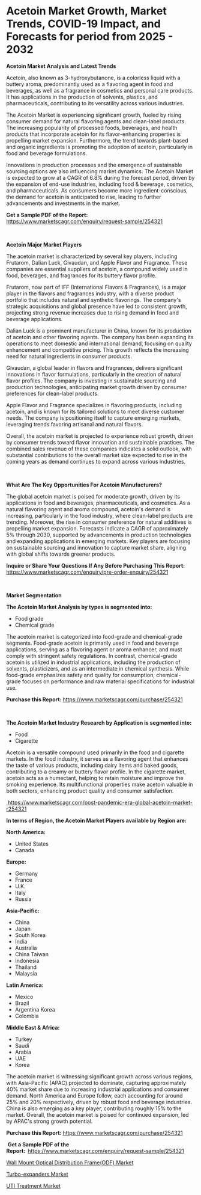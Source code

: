 <p><h1>Acetoin Market Growth, Market Trends, COVID-19 Impact, and Forecasts for period from 2025 - 2032</h1></p><p><strong>Acetoin Market Analysis and Latest Trends</strong></p>
<p><p>Acetoin, also known as 3-hydroxybutanone, is a colorless liquid with a buttery aroma, predominantly used as a flavoring agent in food and beverages, as well as a fragrance in cosmetics and personal care products. It has applications in the production of solvents, plastics, and pharmaceuticals, contributing to its versatility across various industries.</p><p>The Acetoin Market is experiencing significant growth, fueled by rising consumer demand for natural flavoring agents and clean-label products. The increasing popularity of processed foods, beverages, and health products that incorporate acetoin for its flavor-enhancing properties is propelling market expansion. Furthermore, the trend towards plant-based and organic ingredients is promoting the adoption of acetoin, particularly in food and beverage formulations.</p><p>Innovations in production processes and the emergence of sustainable sourcing options are also influencing market dynamics. The Acetoin Market is expected to grow at a CAGR of 6.8% during the forecast period, driven by the expansion of end-use industries, including food & beverage, cosmetics, and pharmaceuticals. As consumers become more ingredient-conscious, the demand for acetoin is anticipated to rise, leading to further advancements and investments in the market.</p></p>
<p><strong>Get a Sample PDF of the Report:&nbsp;</strong> <a href="https://www.marketscagr.com/enquiry/request-sample/254321?utm_campaign=2187&utm_medium=2&utm_source=Github&utm_content=ia&utm_term=30032025&utm_id=acetoin">https://www.marketscagr.com/enquiry/request-sample/254321</a></p>
<p>&nbsp;</p>
<p><strong>Acetoin Major Market Players</strong></p>
<p><p>The acetoin market is characterized by several key players, including Frutarom, Dalian Luck, Givaudan, and Apple Flavor and Fragrance. These companies are essential suppliers of acetoin, a compound widely used in food, beverages, and fragrances for its buttery flavor profile.</p><p>Frutarom, now part of IFF (International Flavors & Fragrances), is a major player in the flavors and fragrances industry, with a diverse product portfolio that includes natural and synthetic flavorings. The company's strategic acquisitions and global presence have led to consistent growth, projecting strong revenue increases due to rising demand in food and beverage applications.</p><p>Dalian Luck is a prominent manufacturer in China, known for its production of acetoin and other flavoring agents. The company has been expanding its operations to meet domestic and international demand, focusing on quality enhancement and competitive pricing. This growth reflects the increasing need for natural ingredients in consumer products.</p><p>Givaudan, a global leader in flavors and fragrances, delivers significant innovations in flavor formulations, particularly in the creation of natural flavor profiles. The company is investing in sustainable sourcing and production technologies, anticipating market growth driven by consumer preferences for clean-label products.</p><p>Apple Flavor and Fragrance specializes in flavoring products, including acetoin, and is known for its tailored solutions to meet diverse customer needs. The company is positioning itself to capture emerging markets, leveraging trends favoring artisanal and natural flavors.</p><p>Overall, the acetoin market is projected to experience robust growth, driven by consumer trends toward flavor innovation and sustainable practices. The combined sales revenue of these companies indicates a solid outlook, with substantial contributions to the overall market size expected to rise in the coming years as demand continues to expand across various industries.</p></p>
<p>&nbsp;</p>
<p><strong>What Are The Key Opportunities For Acetoin Manufacturers?</strong></p>
<p><p>The global acetoin market is poised for moderate growth, driven by its applications in food and beverages, pharmaceuticals, and cosmetics. As a natural flavoring agent and aroma compound, acetoin's demand is increasing, particularly in the food industry, where clean-label products are trending. Moreover, the rise in consumer preference for natural additives is propelling market expansion. Forecasts indicate a CAGR of approximately 5% through 2030, supported by advancements in production technologies and expanding applications in emerging markets. Key players are focusing on sustainable sourcing and innovation to capture market share, aligning with global shifts towards greener products.</p></p>
<p><strong>Inquire or Share Your Questions If Any Before Purchasing This Report:</strong> <a href="https://www.marketscagr.com/enquiry/pre-order-enquiry/254321?utm_campaign=2187&utm_medium=2&utm_source=Github&utm_content=ia&utm_term=30032025&utm_id=acetoin">https://www.marketscagr.com/enquiry/pre-order-enquiry/254321</a></p>
<p>&nbsp;</p>
<p><strong>Market Segmentation</strong></p>
<p><strong>The Acetoin Market Analysis by types is segmented into:</strong></p>
<p><ul><li>Food grade</li><li>Chemical grade</li></ul></p>
<p><p>The acetoin market is categorized into food-grade and chemical-grade segments. Food-grade acetoin is primarily used in food and beverage applications, serving as a flavoring agent or aroma enhancer, and must comply with stringent safety regulations. In contrast, chemical-grade acetoin is utilized in industrial applications, including the production of solvents, plasticizers, and as an intermediate in chemical synthesis. While food-grade emphasizes safety and quality for consumption, chemical-grade focuses on performance and raw material specifications for industrial use.</p></p>
<p><strong>Purchase this Report:&nbsp;</strong><a href="https://www.marketscagr.com/purchase/254321?utm_campaign=2187&utm_medium=2&utm_source=Github&utm_content=ia&utm_term=30032025&utm_id=acetoin">https://www.marketscagr.com/purchase/254321</a></p>
<p>&nbsp;</p>
<p><strong>The Acetoin Market Industry Research by Application is segmented into:</strong></p>
<p><ul><li>Food</li><li>Cigarette</li></ul></p>
<p><p>Acetoin is a versatile compound used primarily in the food and cigarette markets. In the food industry, it serves as a flavoring agent that enhances the taste of various products, including dairy items and baked goods, contributing to a creamy or buttery flavor profile. In the cigarette market, acetoin acts as a humectant, helping to retain moisture and improve the smoking experience. Its multifunctional properties make acetoin valuable in both sectors, enhancing product quality and consumer satisfaction.</p></p>
<p><a href="https://www.marketscagr.com/post-pandemic-era-global-acetoin-market-r254321?utm_campaign=2187&utm_medium=2&utm_source=Github&utm_content=ia&utm_term=30032025&utm_id=acetoin">&nbsp;https://www.marketscagr.com/post-pandemic-era-global-acetoin-market-r254321</a></p>
<p><strong>In terms of Region, the Acetoin Market Players available by Region are:</strong></p>
<p>
    <p> <strong> North America: </strong>
        <ul>
            <li>United States</li>
            <li>Canada</li>
        </ul>
        </p> 
    <p> <strong> Europe: </strong>
        <ul>
            <li>Germany</li>
            <li>France</li>
            <li>U.K.</li>
            <li>Italy</li>
            <li>Russia</li>
        </ul>
        </p> 
    <p> <strong> Asia-Pacific: </strong>
        <ul>
            <li>China</li>
            <li>Japan</li>
            <li>South Korea</li>
            <li>India</li>
            <li>Australia</li>
            <li>China Taiwan</li>
            <li>Indonesia</li>
            <li>Thailand</li>
            <li>Malaysia</li>
        </ul>
        </p> 
    <p> <strong> Latin America: </strong>
        <ul>
            <li>Mexico</li>
            <li>Brazil</li>
            <li>Argentina Korea</li>
            <li>Colombia</li>
        </ul>
        </p> 
    <p> <strong> Middle East & Africa: </strong>
        <ul>
            <li>Turkey</li>
            <li>Saudi</li>
            <li>Arabia</li>
            <li>UAE</li>
            <li>Korea</li>
        </ul>
    </p>
    </p>
<p><p>The acetoin market is witnessing significant growth across various regions, with Asia-Pacific (APAC) projected to dominate, capturing approximately 40% market share due to increasing industrial applications and consumer demand. North America and Europe follow, each accounting for around 25% and 20% respectively, driven by robust food and beverage industries. China is also emerging as a key player, contributing roughly 15% to the market. Overall, the acetoin market is poised for continued expansion, led by APAC's strong growth potential.</p></p>
<p><strong>Purchase this Report: </strong><a href="https://www.marketscagr.com/purchase/254321?utm_campaign=2187&utm_medium=2&utm_source=Github&utm_content=ia&utm_term=30032025&utm_id=acetoin">https://www.marketscagr.com/purchase/254321</a></p>
<p>&nbsp;<strong>Get a Sample PDF of the Report:&nbsp;&nbsp;</strong><a href="https://www.marketscagr.com/enquiry/request-sample/254321?utm_campaign=2187&utm_medium=2&utm_source=Github&utm_content=ia&utm_term=30032025&utm_id=acetoin">https://www.marketscagr.com/enquiry/request-sample/254321</a></p>
<p><strong></strong></p>
<p><p><a href="https://github.com/mauripalmi/Market-Research-Report-List-6/blob/main/wall-mount-optical-distribution-frameodf-market.md?utm_campaign=2187&utm_medium=2&utm_source=Github&utm_content=ia&utm_term=30032025&utm_id=acetoin">Wall Mount Optical Distribution Frame(ODF) Market</a></p><p><a href="https://github.com/shamprenadw7/Market-Research-Report-List-1/blob/main/turbo-expanders-market.md?utm_campaign=2187&utm_medium=2&utm_source=Github&utm_content=ia&utm_term=30032025&utm_id=acetoin">Turbo-expanders Market</a></p><p><a href="https://github.com/gulaimolin/Market-Research-Report-List-7/blob/main/uti-treatment-market.md?utm_campaign=2187&utm_medium=2&utm_source=Github&utm_content=ia&utm_term=30032025&utm_id=acetoin">UTI Treatment Market</a></p></p>